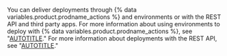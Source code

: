 You can deliver deployments through {% data variables.product.prodname_actions %} and environments or with the REST API and third party apps. For more information about using environments to deploy with {% data variables.product.prodname_actions %}, see "[AUTOTITLE](/actions/deployment/targeting-different-environments/managing-environments-for-deployment)." For more information about deployments with the REST API, see "[AUTOTITLE](/rest/repos#deployments)."
